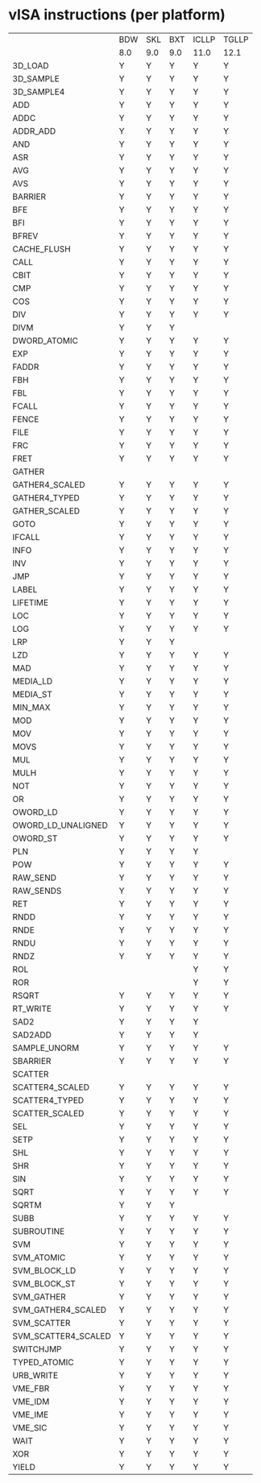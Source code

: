 # vISA instructions (per platform)

| | | | | | |
| --- | --- | --- | --- | --- | --- |
|                    |BDW|SKL|BXT|ICLLP|TGLLP|
|                    |8.0|9.0|9.0|11.0 |12.1 |
|3D_LOAD             | Y | Y | Y | Y   | Y   |
|3D_SAMPLE           | Y | Y | Y | Y   | Y   |
|3D_SAMPLE4          | Y | Y | Y | Y   | Y   |
|ADD                 | Y | Y | Y | Y   | Y   |
|ADDC                | Y | Y | Y | Y   | Y   |
|ADDR_ADD            | Y | Y | Y | Y   | Y   |
|AND                 | Y | Y | Y | Y   | Y   |
|ASR                 | Y | Y | Y | Y   | Y   |
|AVG                 | Y | Y | Y | Y   | Y   |
|AVS                 | Y | Y | Y | Y   | Y   |
|BARRIER             | Y | Y | Y | Y   | Y   |
|BFE                 | Y | Y | Y | Y   | Y   |
|BFI                 | Y | Y | Y | Y   | Y   |
|BFREV               | Y | Y | Y | Y   | Y   |
|CACHE_FLUSH         | Y | Y | Y | Y   | Y   |
|CALL                | Y | Y | Y | Y   | Y   |
|CBIT                | Y | Y | Y | Y   | Y   |
|CMP                 | Y | Y | Y | Y   | Y   |
|COS                 | Y | Y | Y | Y   | Y   |
|DIV                 | Y | Y | Y | Y   | Y   |
|DIVM                | Y | Y | Y |     |     |
|DWORD_ATOMIC        | Y | Y | Y | Y   | Y   |
|EXP                 | Y | Y | Y | Y   | Y   |
|FADDR               | Y | Y | Y | Y   | Y   |
|FBH                 | Y | Y | Y | Y   | Y   |
|FBL                 | Y | Y | Y | Y   | Y   |
|FCALL               | Y | Y | Y | Y   | Y   |
|FENCE               | Y | Y | Y | Y   | Y   |
|FILE                | Y | Y | Y | Y   | Y   |
|FRC                 | Y | Y | Y | Y   | Y   |
|FRET                | Y | Y | Y | Y   | Y   |
|GATHER              |   |   |   |     |     |
|GATHER4_SCALED      | Y | Y | Y | Y   | Y   |
|GATHER4_TYPED       | Y | Y | Y | Y   | Y   |
|GATHER_SCALED       | Y | Y | Y | Y   | Y   |
|GOTO                | Y | Y | Y | Y   | Y   |
|IFCALL              | Y | Y | Y | Y   | Y   |
|INFO                | Y | Y | Y | Y   | Y   |
|INV                 | Y | Y | Y | Y   | Y   |
|JMP                 | Y | Y | Y | Y   | Y   |
|LABEL               | Y | Y | Y | Y   | Y   |
|LIFETIME            | Y | Y | Y | Y   | Y   |
|LOC                 | Y | Y | Y | Y   | Y   |
|LOG                 | Y | Y | Y | Y   | Y   |
|LRP                 | Y | Y | Y |     |     |
|LZD                 | Y | Y | Y | Y   | Y   |
|MAD                 | Y | Y | Y | Y   | Y   |
|MEDIA_LD            | Y | Y | Y | Y   | Y   |
|MEDIA_ST            | Y | Y | Y | Y   | Y   |
|MIN_MAX             | Y | Y | Y | Y   | Y   |
|MOD                 | Y | Y | Y | Y   | Y   |
|MOV                 | Y | Y | Y | Y   | Y   |
|MOVS                | Y | Y | Y | Y   | Y   |
|MUL                 | Y | Y | Y | Y   | Y   |
|MULH                | Y | Y | Y | Y   | Y   |
|NOT                 | Y | Y | Y | Y   | Y   |
|OR                  | Y | Y | Y | Y   | Y   |
|OWORD_LD            | Y | Y | Y | Y   | Y   |
|OWORD_LD_UNALIGNED  | Y | Y | Y | Y   | Y   |
|OWORD_ST            | Y | Y | Y | Y   | Y   |
|PLN                 | Y | Y | Y | Y   |     |
|POW                 | Y | Y | Y | Y   | Y   |
|RAW_SEND            | Y | Y | Y | Y   | Y   |
|RAW_SENDS           | Y | Y | Y | Y   | Y   |
|RET                 | Y | Y | Y | Y   | Y   |
|RNDD                | Y | Y | Y | Y   | Y   |
|RNDE                | Y | Y | Y | Y   | Y   |
|RNDU                | Y | Y | Y | Y   | Y   |
|RNDZ                | Y | Y | Y | Y   | Y   |
|ROL                 |   |   |   | Y   | Y   |
|ROR                 |   |   |   | Y   | Y   |
|RSQRT               | Y | Y | Y | Y   | Y   |
|RT_WRITE            | Y | Y | Y | Y   | Y   |
|SAD2                | Y | Y | Y | Y   |     |
|SAD2ADD             | Y | Y | Y | Y   |     |
|SAMPLE_UNORM        | Y | Y | Y | Y   | Y   |
|SBARRIER            | Y | Y | Y | Y   | Y   |
|SCATTER             |   |   |   |     |     |
|SCATTER4_SCALED     | Y | Y | Y | Y   | Y   |
|SCATTER4_TYPED      | Y | Y | Y | Y   | Y   |
|SCATTER_SCALED      | Y | Y | Y | Y   | Y   |
|SEL                 | Y | Y | Y | Y   | Y   |
|SETP                | Y | Y | Y | Y   | Y   |
|SHL                 | Y | Y | Y | Y   | Y   |
|SHR                 | Y | Y | Y | Y   | Y   |
|SIN                 | Y | Y | Y | Y   | Y   |
|SQRT                | Y | Y | Y | Y   | Y   |
|SQRTM               | Y | Y | Y |     |     |
|SUBB                | Y | Y | Y | Y   | Y   |
|SUBROUTINE          | Y | Y | Y | Y   | Y   |
|SVM                 | Y | Y | Y | Y   | Y   |
|SVM_ATOMIC          | Y | Y | Y | Y   | Y   |
|SVM_BLOCK_LD        | Y | Y | Y | Y   | Y   |
|SVM_BLOCK_ST        | Y | Y | Y | Y   | Y   |
|SVM_GATHER          | Y | Y | Y | Y   | Y   |
|SVM_GATHER4_SCALED  | Y | Y | Y | Y   | Y   |
|SVM_SCATTER         | Y | Y | Y | Y   | Y   |
|SVM_SCATTER4_SCALED | Y | Y | Y | Y   | Y   |
|SWITCHJMP           | Y | Y | Y | Y   | Y   |
|TYPED_ATOMIC        | Y | Y | Y | Y   | Y   |
|URB_WRITE           | Y | Y | Y | Y   | Y   |
|VME_FBR             | Y | Y | Y | Y   | Y   |
|VME_IDM             | Y | Y | Y | Y   | Y   |
|VME_IME             | Y | Y | Y | Y   | Y   |
|VME_SIC             | Y | Y | Y | Y   | Y   |
|WAIT                | Y | Y | Y | Y   | Y   |
|XOR                 | Y | Y | Y | Y   | Y   |
|YIELD               | Y | Y | Y | Y   | Y   |
